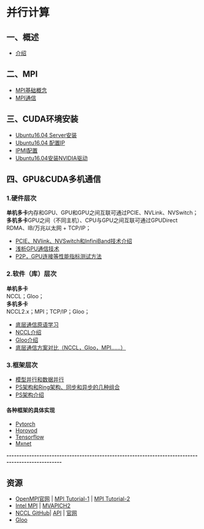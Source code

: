 # 并行计算  
## 一、概述
* [介绍](notes/introduce.md)   
## 二、MPI
* [MPI基础概念](notes/mpiconcept.md)
* [MPI通信](notes/communication.md)
## 三、CUDA环境安装    
* [Ubuntu16.04 Server安装](notes/serverinstall.md)
* [Ubuntu16.04 配置IP](notes/ip.md)
* [IPMI配置](res/IPMI.pdf)
* [Ubuntu16.04安装NVIDIA驱动](notes/driverinstall.md)
## 四、GPU&CUDA多机通信
### 1.硬件层次
**单机多卡**内存和GPU、GPU和GPU之间互联可通过PCIE、NVLink、NVSwitch；    
**多机多卡**GPU之间（不同主机）、CPU与GPU之间互联可通过GPUDirect RDMA、IB/万兆以太网 + TCP/IP；      
* [PCIE、NVlink、NVSwitch和InfiniBand技术介绍](notes/pcie.md)   
* [浅析GPU通信技术](notes/gpus_communication.md)
* [P2P，GPU连接等性能指标测试方法](notes/test.md)
### 2.软件（库）层次
**单机多卡**  
NCCL；Gloo；       
**多机多卡**   
NCCL2.x；MPI；TCP/IP；Gloo；    
* [底层通信原语学习](notes/CollectiveCommunication.md)   
* [NCCL介绍](notes/nccl.md)
* [Gloo介绍](notes/gloo.md)
* [底层通信方案对比（NCCL，Gloo，MPI……）](notes/compare.md) 
### 3.框架层次
* [模型并行和数据并行](notes/dataandmodel.md)
* [PS架构和Ring架构、同步和异步的几种组合](notes/synasy.md)
* [PS架构介绍](notes/ps.md)
#### 各种框架的具体实现
* [Pytorch](https://github.com/fusimeng/PyTorch)
* [Horovod](https://github.com/fusimeng/Horovod)
* [Tensorflow](https://github.com/fusimeng/TensorFlow)
* [Mxnet](https://github.com/fusimeng/mxnet_)
   

**--------------------------------------------------------------------------------------------------**
## 资源
* [OpenMPI官网](https://www.open-mpi.org/)  |  [MPI Tutorial-1](https://riptutorial.com/zh-CN/mpi/topic/1943/mpi)  |  [MPI Tutorial-2](http://mpitutorial.com/tutorials/)   
* [Intel MPI](https://software.intel.com/en-us/mpi-library) | [MVAPICH2](http://mvapich.cse.ohio-state.edu/) 
* [NCCL GitHub](https://github.com/NVIDIA/nccl)| [API](https://docs.nvidia.com/deeplearning/sdk/index.html) | [官网](https://developer.nvidia.com/nccl)
* [Gloo](https://github.com/facebookincubator/gloo)


